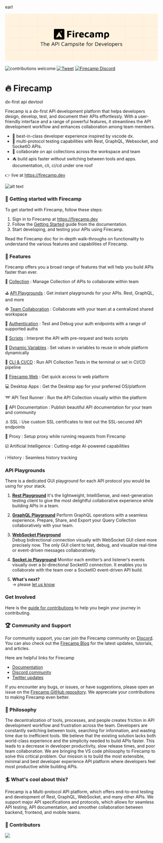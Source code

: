 earl

![FirecampCoverImage](.github/github-cover.png)

![contributions welcome](https://img.shields.io/badge/contributions-welcome-brightgreen?logo=github)
[![Tweet](https://img.shields.io/twitter/url?url=https%3A%2F%2Ffirecamp.io%2F)](https://twitter.com/intent/tweet?text=Firecamp%20-%20Open%20Source%20Postman%20alternative%20-%20Get%20instant%20API%20playgrounds%20to%20test%20Rest,%20GraphQL,%20WebSocket%20and%20SocketIO%20APIs%20.&url=https://firecamp.dev&hashtags=firecamp&via=firecamp_dev)
[![Firecamp Discord](https://badgen.net/discord/members/8hRaqhK)](https://discord.gg/8hRaqhK)

# 🔥 Firecamp
dx-first api devtool

Firecamp is a dx-first API development platform that helps developers design, develop, test, and document their APIs effortlessly. With a user-friendly interface and a range of powerful features, it streamlines the API development workflow and enhances collaboration among team members.

- 🌈  best-in-class developer experience inspired by vscode dx. <br/>
- 📡 multi-protocol testing capabilities with Rest, GraphQL, Websocket, and SocketIO APIs. <br/>
- 👐 collaborate on api collections across the workspace and team <br/>
- ⛺ build apis faster without switching between tools and apps. documentation, cli, ci/cd under one roof <br/>
  

👉 live at https://firecamp.dev

![alt text](https://user-images.githubusercontent.com/5078921/262089548-1ef25fd3-bf97-4bd0-b440-7c1f4ef3eb22.png)



### 🚀 Getting started with Firecamp
To get started with Firecamp, follow these steps:

1. Sign in to Firecamp at https://firecamp.dev
2. Follow the [Getting Started](https://firecamp.io/docs) guide from the documentation.
3. Start developing, and testing your APIs using Firecamp.

Read the Firecamp doc for in-depth walk-throughs on functionality to understand the various features and capabilities of Firecamp. 


### 🔬 Features

Firecamp offers you a broad range of features that will help you build APIs faster than ever.

📂 [Collection](https://firecamp.io/docs/platform/collection) : 
Manage Collection of APIs to collaborate within team <br/>

⛳ [API Playgrounds](https://firecamp.io/docs/rest/introduction) : 
Get instant playgrounds for your APIs. Rest, GraphQL, and more <br/>

♻️ [Team Collaboration](https://firecamp.io/docs/collaboration/getting-started) : 
Collaborate with your team at a centralized shared workspace <br/>

🔐 [Authentication](https://firecamp.io/docs/platform/authentication) : 
Test and Debug your auth endpoints with a range of supported auths <br/>

📠 [Scripts](https://firecamp.io/docs/platform/scripts) : 
Interpret the API with pre-request and tests scripts <br/>

🔩 [Dynamic Variables](https://firecamp.io/docs/platform/environment) : 
Set values in variables to reuse in whole platform dynamically <br/>

🔁 [CLI & CI/CD](https://firecamp.io/docs/cli/getting-started) : 
Run API Collection Tests in the terminal or set in CI/CD pipeline <br/>

📡 [Firecamp Web](https://firecamp.dev) : 
Get quick access to web platform <br/>

💻  Desktop Apps : Get the Desktop app for your preferred OS/platform <br/>

➿  API Test Runner :  Run the API Collection visually within the platform </br>

📄  API Documentation :  Publish beautiful API documentation for your team and community </br>

⚓ SSL : Use custom SSL certificates to test out the SSL-secured API endpoints </br>

📝  Proxy : Setup proxy while running requests from Firecamp </br>

☑️ Artificial Intelligence : Cutting-edge AI-powered capabilities </br>

ℹ️ History : Seamless history tracking


### API Playgrounds
There is a dedicated GUI playground for each API protocol you would be using for your stack.

1. [**Rest Playground**](https://firecamp.io/docs/rest/introduction) 
  It's the lightweight, IntelliSense, and next-generation testing client to give the most delightful collaborative experience while building APIs in a team. 

2. [**GraphQL Playground**](https://firecamp.io/docs/graphql/introduction) 
  Perform GraphQL operations with a seamless experience. Prepare, Share, and Export your Query Collection collaboratively with your team.

3. [**WebSocket Playground**](https://firecamp.io/docs/websocket/introduction)  
  Debug bidirectional connection visually with WebSocket GUI client more precisely now. The only GUI client to test, debug, and visualize real-time or event-driven messages collaboratively. 
 
4. [**Socket.io Playground**](https://firecamp.io/docs/socket-io/introduction) 
  Monitor each emitter’s and listener’s events visually over a bi-directional SocketIO connection. It enables you to collaborate with the team over a SocketIO event-driven API build.
 
5. **What's next?**  <br/> → please [let us know](https://github.com/firecamp-dev/Firecamp/issues/new?assignees=&labels=&projects=&template=general_report.md&title=) 

### Get Involved 

Here is the [guide for contributions](https://github.com/firecamp-dev/firecamp/blob/main/CONTRIBUTING.md) to help you begin your journey in contributing.

### 🏆 Community and Support

For community support, you can join the Firecamp community on [Discord](https://discord.gg/8hRaqhK). You can also check out the [Firecamp Blog](https://firecamp.io/blog) for the latest updates, tutorials, and articles.

Here are helpful links for Firecamp
- [Documentation](https://firecamp.io/docs)
- [Discord community](https://discord.gg/8hRaqhK)
- [Twitter updates](https://twitter.com/FirecampDev)

If you encounter any bugs, or issues, or have suggestions, please open an issue on the [Firecamp GitHub repository](https://github.com/firecamp-dev/Firecamp). We appreciate your contributions to making Firecamp even better.

### 💭 Philosophy
The decentralization of tools, processes, and people creates friction in API development workflow and frustration across the team. Developers are constantly switching between tools, searching for information, and wasting time due to inefficient tools.
We believe that the existing solution lacks both world-class experience and the simplicity needed to build APIs faster. This leads to a decrease in developer productivity, slow release times, and poor team collaboration.
We are bringing the VS code philosophy to Firecamp to solve this critical problem. Our mission is to build the most extensible, minimal and best developer experience API platform where developers feel most productive while building APIs.

### 🏄  What's cool about this?

Firecamp is a Multi-protocol API platform, which offers end-to-end testing and development of Rest, GraphQL, WebSocket, and many other APIs.
We support major API specifications and protocols, which allows for seamless API testing, API documentation, and smoother collaboration between backend, frontend, and mobile teams.


### 💎 Contributors

<a href="https://github.com/firecamp-dev/firecamp/graphs/contributors">
  <img src="https://contrib.rocks/image?repo=firecamp-dev/firecamp" />
</a>
